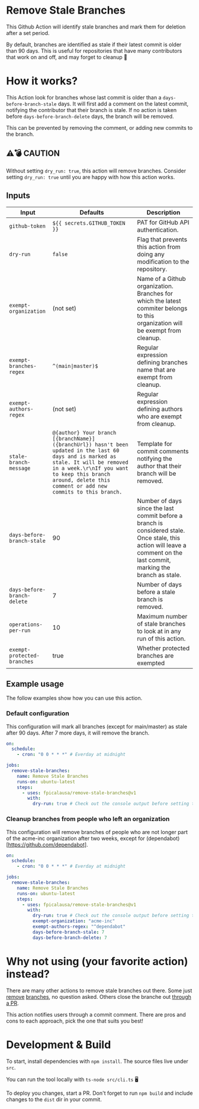 # Remove Stale Branches

This Github Action will identify stale branches and mark them for deletion after a set period.

By default, branches are identified as stale if their latest commit is older than 90 days.
This is useful for repositories that have many contributors that work on and off, and may forget to cleanup 🧹

# How it works?

This Action look for branches whose last commit is older than a `days-before-branch-stale` days. It will first add a comment on the latest commit, notifying the contributor that their branch is stale. If no action is taken before `days-before-branch-delete` days, the branch will be removed.

This can be prevented by removing the comment, or adding new commits to the branch.

## ⚠️💣 CAUTION

Without setting `dry_run: true`, this action will remove branches. Consider setting `dry_run: true` until you are happy with how this action works.

## Inputs

| Input                       | Defaults                                                                                                                                                                                                                                            | Description                                                                                                                                                             |
| --------------------------- | --------------------------------------------------------------------------------------------------------------------------------------------------------------------------------------------------------------------------------------------------- | ----------------------------------------------------------------------------------------------------------------------------------------------------------------------- |
| `github-token`              | `${{ secrets.GITHUB_TOKEN }}`                                                                                                                                                                                                                       | PAT for GitHub API authentication.                                                                                                                                      |
| `dry-run`                   | `false`                                                                                                                                                                                                                                             | Flag that prevents this action from doing any modification to the repository.                                                                                           |
| `exempt-organization`       | (not set)                                                                                                                                                                                                                                           | Name of a Github organization. Branches for which the latest commiter belongs to this organization will be exempt from cleanup.                                         |
| `exempt-branches-regex`     | `^(main\|master)$`                                                                                                                                                                                                                                  | Regular expression defining branches name that are exempt from cleanup.                                                                                                 |
| `exempt-authors-regex`      | (not set)                                                                                                                                                                                                                                           | Regular expression defining authors who are exempt from cleanup.                                                                                                        |
| `stale-branch-message`      | `@{author} Your branch [{branchName}]({branchUrl}) hasn't been updated in the last 60 days and is marked as stale. It will be removed in a week.\r\nIf you want to keep this branch around, delete this comment or add new commits to this branch.` | Template for commit comments notifying the author that their branch will be removed.                                                                                    |
| `days-before-branch-stale`  | 90                                                                                                                                                                                                                                                  | Number of days since the last commit before a branch is considered stale. Once stale, this action will leave a comment on the last commit, marking the branch as stale. |
| `days-before-branch-delete` | 7                                                                                                                                                                                                                                                   | Number of days before a stale branch is removed.                                                                                                                        |
| `operations-per-run`        | 10                                                                                                                                                                                                                                                  | Maximum number of stale branches to look at in any run of this action.                                                                                                  |
| `exempt-protected-branches` | true                                                                                                                                                                                                                                                | Whether protected branches are exempted                                                                                                                                                                                                   |

## Example usage

The follow examples show how you can use this action.

### Default configuration

This configuration will mark all branches (except for main/master) as stale after 90 days. After 7 more days, it will remove the branch.

```yml
on:
  schedule:
    - cron: "0 0 * * *" # Everday at midnight

jobs:
  remove-stale-branches:
    name: Remove Stale Branches
    runs-on: ubuntu-latest
    steps:
      - uses: fpicalausa/remove-stale-branches@v1
        with:
          dry-run: true # Check out the console output before setting this to false
```

### Cleanup branches from people who left an organization

This configuration will remove branches of people who are not longer part of the acme-inc organization after two weeks, except for (dependabot)[https://github.com/dependabot].

```yml
on:
  schedule:
    - cron: "0 0 * * *" # Everday at midnight

jobs:
  remove-stale-branches:
    name: Remove Stale Branches
    runs-on: ubuntu-latest
    steps:
      - uses: fpicalausa/remove-stale-branches@v1
        with:
          dry-run: true # Check out the console output before setting this to false
          exempt-organization: "acme-inc"
          exempt-authors-regex: "^dependabot"
          days-before-branch-stale: 7
          days-before-branch-delete: 7
```

# Why not using (your favorite action) instead?

There are many other actions to remove stale branches out there. Some just [remove](https://github.com/beatlabs/delete-old-branches-action) [branches](https://github.com/cultureamp/delete-old-branches-action), no question asked. Others close the branche out [through a PR](https://github.com/etiennemartin/stale-branch-action).

This action notifies users through a commit comment. There are pros and cons to each approach, pick the one that suits you best!

# Development & Build

To start, install dependencies with `npm install`. The source files live under `src`.

You can run the tool locally with `ts-node src/cli.ts` 🖥️

To deploy you changes, start a PR. Don't forget to run `npm build` and include changes to the `dist` dir in your commit.
